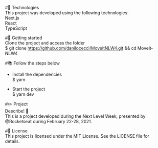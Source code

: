 #🧪 Technologies<br/>
This project was developed using the following technologies:<br/>
Next.js<br/>
React<br/>
TypeScript

#💪 Getting started<br/>
Clone the project and access the folder<br/>
$ git clone https://github.com/danilocecci/MoveitNLW4.git && cd Moveit-NLW4

#📚 Follow the steps below<br/>
- Install the dependencies<br/>
$ yarn

- Start the project<br/>
$ yarn dev

#✏️ Project<br/>
Describe! 💜<br/>
This is a project developed during the Next Level Week, presented by @Rocketseat during February 22-28, 2021.

#📝 License<br/>
This project is licensed under the MIT License. See the LICENSE file for details.
